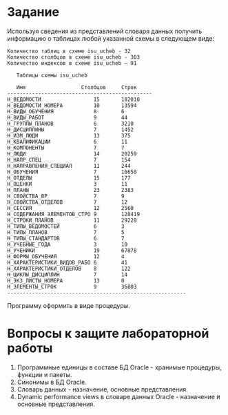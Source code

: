 # Задание

Используя сведения из представлений словаря данных получить информацию о таблицах любой указанной схемы в следующем виде:

```
Количество таблиц в схеме isu_ucheb - 32
Количество столбцов в схеме isu_ucheb - 303
Количество индексов в схеме isu_ucheb – 91

   Таблицы схемы isu_ucheb

   Имя                  Столбцов     Строк
-----------------------------------------------
Н_ВЕДОМОСТИ                 15       182010
Н_ВЕДОМОСТИ_НОМЕРА          10       13594
Н_ВИДЫ_ОБУЧЕНИЯ             8        6
Н_ВИДЫ_РАБОТ                9        44
Н_ГРУППЫ_ПЛАНОВ             6        3210
Н_ДИСЦИПЛИНЫ                7        1452
Н_ИЗМ_ЛЮДИ                  13       375
Н_КВАЛИФИКАЦИИ              6        11
Н_КОМПОНЕНТЫ                7        7
Н_ЛЮДИ                      14       20259
Н_НАПР_СПЕЦ                 7        154
Н_НАПРАВЛЕНИЯ_СПЕЦИАЛ       11       244
Н_ОБУЧЕНИЯ                  7        16650
Н_ОТДЕЛЫ                    15       177
Н_ОЦЕНКИ                    3        11
Н_ПЛАНЫ                     23       2383
Н_СВОЙСТВА_ВР               7        9
Н_СВОЙСТВА_ОТДЕЛОВ          7        12
Н_СЕССИЯ                    12       2560
Н_СОДЕРЖАНИЯ_ЭЛЕМЕНТОВ_СТРО 9        128419
Н_СТРОКИ_ПЛАНОВ             11       29228
Н_ТИПЫ_ВЕДОМОСТЕЙ           6        3
Н_ТИПЫ_ПЛАНОВ               7        5
Н_ТИПЫ_СТАНДАРТОВ           6        7
Н_УЧЕБНЫЕ_ГОДА              3        10
Н_УЧЕНИКИ                   19       67878
Н_ФОРМЫ_ОБУЧЕНИЯ            12       4
Н_ХАРАКТЕРИСТИКИ_ВИДОВ_РАБО 6        41
Н_ХАРАКТЕРИСТИКИ_ОТДЕЛОВ    8        122
Н_ЦИКЛЫ_ДИСЦИПЛИН           7        14
Н_ЭКЗ_ЛИСТЫ_НОМЕРА          13       0
Н_ЭЛЕМЕНТЫ_СТРОК            9        36803
----------------------------------------------------------
```

Программу оформить в виде процедуры.

# Вопросы к защите лабораторной работы

1. Программные единицы в составе БД Oracle - хранимые процедуры, функции и пакеты.
2. Синонимы в БД Oracle.
3. Словарь данных - назначение, основные представления.
4. Dynamic performance views в словаре данных Oracle - назначение и основные представления.
